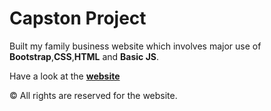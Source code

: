 # Capston Project

Built my family business website which involves major use of **Bootstrap**,**CSS**,**HTML** and **Basic JS**.

Have a look at the **[website](https://yadunandanimpex.000webhostapp.com/)**

© All rights are reserved for the website.
